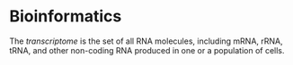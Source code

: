 # Bioinformatics
The *transcriptome* is the set of all RNA molecules, including mRNA, rRNA, tRNA,
    and other non-coding RNA produced in one or a population of cells.

